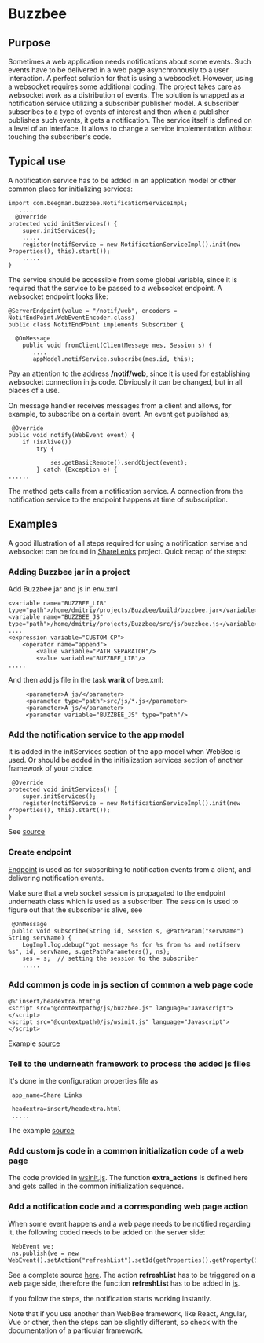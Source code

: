 # Buzzbee

## Purpose

Sometimes a web application needs notifications about some events. Such events have to be delivered in
a web page asynchronously to a user interaction. A perfect solution for that is using a websocket. However,
using a websocket requires some additional coding. The project takes care as websocket work as a distribution of events.
The solution is wrapped as a notification service utilizing a subscriber publisher model. A subscriber subscribes to a type of events of interest and then
when a publisher publishes such events, it gets a notification. The service itself is defined on a level of an interface.
It allows to change a service implementation without touching the subscriber's code.

## Typical use

A notification service has to be added in an application model or other common place
for initializing services:

    import com.beegman.buzzbee.NotificationServiceImpl;
       ....
      @Override
	protected void initServices() {
		super.initServices();
		.....
		register(notifService = new NotificationServiceImpl().init(new Properties(), this).start());
        .....
	}

The service should be accessible from some  global variable, since it is required that the service to be passed to a websocket endpoint.
A websocket endpoint looks like:

    @ServerEndpoint(value = "/notif/web", encoders = NotifEndPoint.WebEventEncoder.class)
    public class NotifEndPoint implements Subscriber {
    
      @OnMessage
      	public void fromClient(ClientMessage mes, Session s) {
           ....
           appModel.notifService.subscribe(mes.id, this);

Pay an attention to the address **/notif/web**, since it is used for establishing websocket 
connection in js code. Obviously it can be changed, but in all places of a use. 

On message handler receives messages from a client and allows, for example, to subscribe on a certain event.
An event get published as;

     @Override
	public void notify(WebEvent event) {
		if (isAlive())
			try {
				
				ses.getBasicRemote().sendObject(event);
			} catch (Exception e) {
	......
	
The method gets calls from a notification service. A connection from the notification service to the endpoint happens
at time of subscription.

## Examples
A good illustration of all steps required for using a notification servise and websocket can be found in
[ShareLenks](https://github.com/drogatkin/sharelinks) project.
Quick recap of the steps:
### Adding Buzzbee jar in a project
Add Buzzbee jar and js in env.xml

    <variable name="BUZZBEE_LIB" type="path">/home/dmitriy/projects/Buzzbee/build/buzzbee.jar</variable>
    <variable name="BUZZBEE_JS" type="path">/home/dmitriy/projects/Buzzbee/src/js/buzzbee.js</variable>
    ....
    <expression variable="CUSTOM CP">
    	<operator name="append">
		    <value variable="PATH SEPARATOR"/>
		    <value variable="BUZZBEE_LIB"/>
    .....
   
And then add js file in the task **warit** of bee.xml:

         <parameter>A js/</parameter>
         <parameter type="path">src/js/*.js</parameter>
         <parameter>A js/</parameter>
         <parameter variable="BUZZBEE_JS" type="path"/>
                

### Add the notification service to the app model
It is added in the initServices section of the app model when WebBee is used. Or should be added in the initialization services
section of another framework of your choice.

     @Override
	protected void initServices() {
		super.initServices();
		register(notifService = new NotificationServiceImpl().init(new Properties(), this).start());
	}
	
See [source](https://github.com/drogatkin/sharelinks/blob/69637f8ce176b682841d2bb6c1410f0d48650ccc/src/java/com/walletwizz/sharelinks/model/SharelinksModel.java#L63)

### Create endpoint
[Endpoint](https://github.com/drogatkin/sharelinks/blob/master/src/java/com/walletwizz/sharelinks/ux/ws/UIRefresher.java) is used as for
subscribing to notification events from a client, and delivering notification events.

Make sure that a web socket session is propagated to the endpoint underneath class which is used 
as a subscriber. The session is used to figure out that the subscriber is alive, see

     @OnMessage
	 public void subscribe(String id, Session s, @PathParam("servName") String servName) {
		LogImpl.log.debug("got message %s for %s from %s and notifserv %s", id, servName, s.getPathParameters(), ns);
		ses = s;  // setting the session to the subscriber
		.....
		

### Add common js code in js section of common a web page code

    @%'insert/headextra.htmt'@
    <script src="@contextpath@/js/buzzbee.js" language="Javascript"></script>
    <script src="@contextpath@/js/wsinit.js" language="Javascript"></script>
    
Example [source](https://github.com/drogatkin/sharelinks/blob/master/src/res/view/insert/headextra.html)

### Tell to the underneath framework to process the added js files
It's done  in the configuration properties file as

     app_name=Share Links

     headextra=insert/headextra.html
     .....
    
The example [source](https://github.com/drogatkin/sharelinks/blob/69637f8ce176b682841d2bb6c1410f0d48650ccc/src/res/cfg/sharelinks.properties#L37) 

### Add custom js code in a common initialization code of a web page

The code provided in [wsinit.js](https://github.com/drogatkin/sharelinks/blob/master/src/js/wsinit.js). The function
 **extra_actions** is defined here and gets called in the common initialization sequence. 
 
### Add a notification code and a corresponding web page action
 
When some event happens and a web page needs to be notified regarding it, the following coded needs to be added
on the server side:

     WebEvent we;
	 ns.publish(we = new WebEvent().setAction("refreshList").setId(getProperties().getProperty(SharelinksModel.NOTIF_CHANNEL))); 
	 
See a complete source [here](https://github.com/drogatkin/sharelinks/blob/6fef116e4c67a55cb9baf06cb7f80548f72c47d7/src/java/com/walletwizz/sharelinks/ux/Sync.java).
The action **refreshList** has to be triggered on a web page side, therefore the function **refreshList** has to be added in 
[js](https://github.com/drogatkin/sharelinks/blob/6fef116e4c67a55cb9baf06cb7f80548f72c47d7/src/js/wsinit.js#L13).

If you follow the steps, the notification starts working instantly. 


Note that if you use another than WebBee framework, like React, Angular, Vue or other, then the steps can be slightly different, so check with the documentation of a particular framework.
